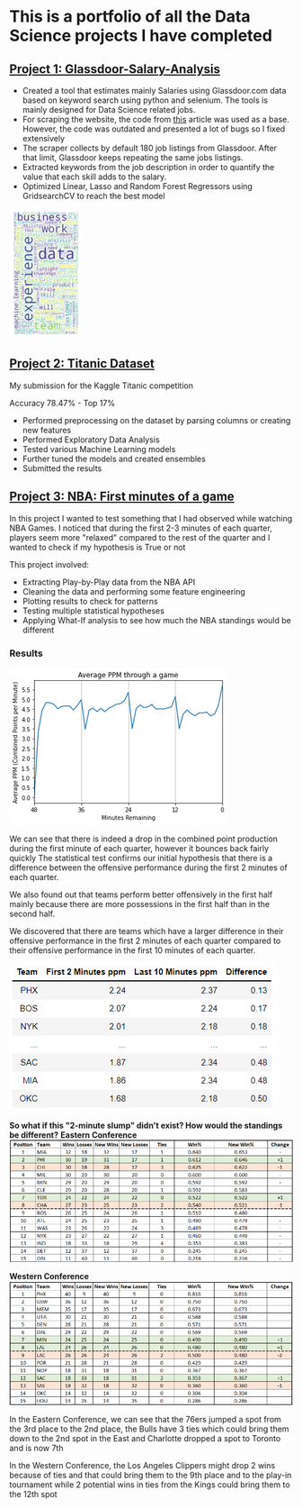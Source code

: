 # This is a portfolio of all the Data Science projects I have completed

## [Project 1: Glassdoor-Salary-Analysis](https://github.com/MarlinMyrte/Glassdoor-Salary-Analysis)

- Created a tool that estimates mainly Salaries using Glassdoor.com data based on keyword search using python and selenium. The tools is mainly designed for Data Science related jobs.
- For scraping the website, the code from [this](https://towardsdatascience.com/selenium-tutorial-scraping-glassdoor-com-in-10-minutes-3d0915c6d905) article was used as a base. However, the code was outdated and presented a lot of bugs so I fixed extensively
- The scraper collects by default 180 job listings from Glassdoor. After that limit, Glassdoor keeps repeating the same jobs listings.
- Extracted keywords from the job description in order to quantify the value that each skill adds to the salary.
- Optimized Linear, Lasso and Random Forest Regressors using GridsearchCV to reach the best model

![](/Images/Wordcloud.png)


## [Project 2: Titanic Dataset](https://github.com/MarlinMyrte/Titanic-Dataset)

My submission for the Kaggle Titanic competition

Accuracy 78.47% - Top 17%

- Performed preprocessing on the dataset by parsing columns or creating new features
- Performed Exploratory Data Analysis
- Tested various Machine Learning models
- Further tuned the models and created ensembles
- Submitted the results


## [Project 3: NBA: First minutes of a game](https://github.com/MarlinMyrte/First-Minutes)

In this project I wanted to test something that I had observed while watching NBA Games. I noticed that during the first 2-3 minutes of each quarter, players seem more "relaxed" compared to the rest of the quarter and I wanted to check if my hypothesis is True or not

This project involved:
- Extracting Play-by-Play data from the NBA API
- Cleaning the data and performing some feature engineering
- Plotting results to check for patterns
- Testing multiple statistical hypotheses
- Applying What-If analysis to see how much the NBA standings would be different

### Results

![](/Images/ppm_avg.png)

We can see that there is indeed a drop in the combined point production during the first minute of each quarter, however it bounces back fairly quickly
The statistical test confirms our initial hypothesis that there is a difference between the offensive performance during the first 2 minutes of each quarter.

We also found out that teams perform better offensively in the first half mainly because there are more possessions in the first half than in the second half.

We discovered that there are teams which have a larger difference in their offensive performance in the first 2 minutes of each quarter compared to their offensive performance in the first 10 minutes of each quarter.

![](/Images/Top%20Bottom%20diff.png)

**So what if this "2-minute slump" didn't exist? How would the standings be different?**
**Eastern Conference**
![](/Images/East%20Standings.png)

**Western Conference**
![](/Images/West%20Standings.png)

In the Eastern Conference, we can see that the 76ers jumped a spot from the 3rd place to the 2nd place, the Bulls have 3 ties which could bring them down to the 2nd spot in the East and Charlotte dropped a spot to Toronto and is now 7th

In the Western Conference, the Los Angeles Clippers might drop 2 wins because of ties and that could bring them to the 9th place and to the play-in tournament while 2 potential wins in ties from the Kings could bring them to the 12th spot
